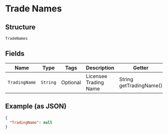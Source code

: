 
# Trade Names

## Structure

`TradeNames`

## Fields

| Name | Type | Tags | Description | Getter | Setter |
|  --- | --- | --- | --- | --- | --- |
| `TradingName` | `String` | Optional | Licensee Trading Name | String getTradingName() | setTradingName(String tradingName) |

## Example (as JSON)

```json
{
  "TradingName": null
}
```

